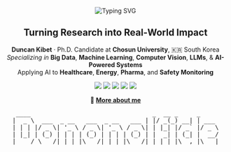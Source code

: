 <!-- ✨ DUNCAN KIBET GITHUB HEADER ✨ -->

<!-- Typing SVG Header -->
<p align="center">
  <img src="https://readme-typing-svg.herokuapp.com?font=Fira+Code&size=24&duration=3000&pause=1000&color=00FFC8&center=true&vCenter=true&width=600&lines=Hi%2C+I'm+Duncan+Kibet;PhD+Candidate+%7C+Big+Data+%7C+AI+Researcher;Computer+Vision+%7C+LLMs+%7C+ML+Engineer" alt="Typing SVG" />
</p>

<!-- Cool Title and Summary -->
<h2 align="center"> Turning Research into Real-World Impact</h2>

<p align="center">
  <strong>Duncan Kibet</strong> · Ph.D. Candidate at <strong>Chosun University</strong>, 🇰🇷 South Korea  
  <br>
  <em>Specializing in</em> <b>Big Data</b>, <b>Machine Learning</b>, <b>Computer Vision</b>, <b>LLMs</b>, & <b>AI-Powered Systems</b>  
  <br>
  Applying AI to <b>Healthcare</b>, <b>Energy</b>, <b>Pharma</b>, and <b>Safety Monitoring</b>
</p>

<!-- Tech Badges -->
<p align="center">
  <img src="https://img.shields.io/badge/-Python-3776AB?style=for-the-badge&logo=python&logoColor=white"/>
  <img src="https://img.shields.io/badge/-TensorFlow-FF6F00?style=for-the-badge&logo=tensorflow&logoColor=white"/>
  <img src="https://img.shields.io/badge/-PyTorch-EE4C2C?style=for-the-badge&logo=pytorch&logoColor=white"/>
  <img src="https://img.shields.io/badge/-FastAPI-009688?style=for-the-badge&logo=fastapi&logoColor=white"/>
  <img src="https://img.shields.io/badge/-Flutter-02569B?style=for-the-badge&logo=flutter&logoColor=white"/>
</p>
<p align="center">
  🔗 <a href="https://about-duncankibet.web.app" target="_blank"><b>More about me</b></a>
</p>

<!-- ASCII ART HEADER -->
<pre align="center">
  ____                                 _  __ _     _      
 |  _ \  ___  _ __   ___  _ __   ___ | |/ _(_) __| | ___  
 | | | |/ _ \| '_ \ / _ \| '_ \ / _ \| | |_| |/ _` |/ _ \ 
 | |_| | (_) | | | | (_) | | | | (_) | |  _| | (_| |  __/ 
 |____/ \___/|_| |_|\___/|_| |_|\___/|_|_| |_|\__,_|\___| 
</pre>
